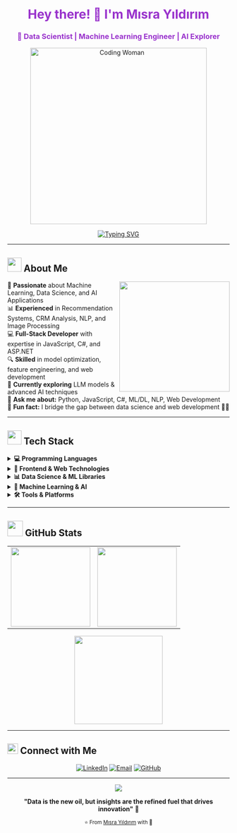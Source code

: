 <div align="center">
  
# **<span style="color: #9932CC;">Hey there! 👋 I'm Mısra Yıldırım</span>**

### **<span style="color: #9932CC;">🚀 Data Scientist | Machine Learning Engineer | AI Explorer</span>**

<img src="https://media.giphy.com/media/L1R1tvI9svkIWwpVYr/giphy.gif" width="400" alt="Coding Woman">

[![Typing SVG](https://readme-typing-svg.demolab.com?font=Fira+Code&size=22&duration=3000&pause=1000&color=8A2BE2&center=true&vCenter=true&width=600&lines=Turning+Data+into+Stories+%F0%9F%93%8A%E2%9C%A8)](https://git.io/typing-svg)

</div>

---

## <img src="https://media2.giphy.com/media/QssGEmpkyEOhBCb7e1/giphy.gif?cid=ecf05e47a0n3gi1bfqntqmob8g9aid1oyj2wr3ds3mg700bl&rid=giphy.gif" width="32"> About Me

<img align="right" src="https://media.giphy.com/media/SWoSkN6DxTszqIKEqv/giphy.gif" width="250">

🎯 **Passionate** about Machine Learning, Data Science, and AI Applications  
📊 **Experienced** in Recommendation Systems, CRM Analysis, NLP, and Image Processing  
💻 **Full-Stack Developer** with expertise in JavaScript, C#, and ASP.NET  
🔍 **Skilled** in model optimization, feature engineering, and web development  
🌱 **Currently exploring** LLM models & advanced AI techniques  
💬 **Ask me about:** Python, JavaScript, C#, ML/DL, NLP, Web Development  
🎨 **Fun fact:** I bridge the gap between data science and web development 🌉✨  

---

## <img src="https://media2.giphy.com/media/QssGEmpkyEOhBCb7e1/giphy.gif?cid=ecf05e47a0n3gi1bfqntqmob8g9aid1oyj2wr3ds3mg700bl&rid=giphy.gif" width="32"> Tech Stack

<details>
<summary><b>💻 Programming Languages</b></summary>
<br>
<p align="center">
  <img src="https://img.shields.io/badge/JavaScript-F7DF1E?style=for-the-badge&logo=javascript&logoColor=black"/>
  <img src="https://img.shields.io/badge/C%23-239120?style=for-the-badge&logo=c-sharp&logoColor=white"/>
  <img src="https://img.shields.io/badge/Python-3776AB?style=for-the-badge&logo=python&logoColor=white"/>
  <img src="https://img.shields.io/badge/HTML5-E34F26?style=for-the-badge&logo=html5&logoColor=white"/>
  <img src="https://img.shields.io/badge/CSS3-1572B6?style=for-the-badge&logo=css3&logoColor=white"/>
</p>
</details>

<details>
<summary><b>🎨 Frontend & Web Technologies</b></summary>
<br>
<p align="center">
  <img src="https://img.shields.io/badge/ASP.NET-512BD4?style=for-the-badge&logo=dotnet&logoColor=white"/>
  <img src="https://img.shields.io/badge/React-20232A?style=for-the-badge&logo=react&logoColor=61DAFB"/>
  <img src="https://img.shields.io/badge/Bootstrap-563D7C?style=for-the-badge&logo=bootstrap&logoColor=white"/>
  <img src="https://img.shields.io/badge/jQuery-0769AD?style=for-the-badge&logo=jquery&logoColor=white"/>
</p>
</details>

<details>
<summary><b>📊 Data Science & ML Libraries</b></summary>
<br>
<p align="center">
  <img src="https://img.shields.io/badge/Pandas-150458?style=for-the-badge&logo=pandas&logoColor=white"/>
  <img src="https://img.shields.io/badge/NumPy-013243?style=for-the-badge&logo=numpy&logoColor=white"/>
  <img src="https://img.shields.io/badge/Matplotlib-11557c?style=for-the-badge"/>
  <img src="https://img.shields.io/badge/Seaborn-4C8CBF?style=for-the-badge"/>
  <img src="https://img.shields.io/badge/Plotly-239120?style=for-the-badge&logo=plotly&logoColor=white"/>
</p>
</details>

<details>
<summary><b>🤖 Machine Learning & AI</b></summary>
<br>
<p align="center">
  <img src="https://img.shields.io/badge/TensorFlow-FF6F00?style=for-the-badge&logo=tensorflow&logoColor=white"/>
  <img src="https://img.shields.io/badge/PyTorch-EE4C2C?style=for-the-badge&logo=pytorch&logoColor=white"/>
  <img src="https://img.shields.io/badge/Scikit--learn-F7931E?style=for-the-badge&logo=scikitlearn&logoColor=white"/>
  <img src="https://img.shields.io/badge/XGBoost-FF6600?style=for-the-badge"/>
  <img src="https://img.shields.io/badge/CatBoost-FFCC00?style=for-the-badge"/>
  <img src="https://img.shields.io/badge/🤗_Transformers-FFD21E?style=for-the-badge"/>
</p>
</details>

<details>
<summary><b>🛠️ Tools & Platforms</b></summary>
<br>
<p align="center">
  <img src="https://img.shields.io/badge/Streamlit-FF4B4B?style=for-the-badge&logo=streamlit&logoColor=white"/>
  <img src="https://img.shields.io/badge/Jupyter-F37626?style=for-the-badge&logo=jupyter&logoColor=white"/>
  <img src="https://img.shields.io/badge/Airtable-18BFFF?style=for-the-badge&logo=airtable&logoColor=white"/>
  <img src="https://img.shields.io/badge/Make.com-2F2E41?style=for-the-badge"/>
  <img src="https://img.shields.io/badge/Landbot-FF7F50?style=for-the-badge"/>
  <img src="https://img.shields.io/badge/Git-F05032?style=for-the-badge&logo=git&logoColor=white"/>
  <img src="https://img.shields.io/badge/VS_Code-007ACC?style=for-the-badge&logo=visual-studio-code&logoColor=white"/>
</p>
</details>

---

## <img src="https://media.giphy.com/media/iY8CRBdQXODJSCERIr/giphy.gif" width="35"> GitHub Stats

<div align="center">
  <table>
    <tr>
      <td>
        <img src="https://github-readme-stats.vercel.app/api?username=misrayildirim&show_icons=true&theme=tokyonight&hide_border=true&count_private=true" height="180"/>
      </td>
      <td>
        <img src="https://github-readme-streak-stats.herokuapp.com/?user=misrayildirim&theme=tokyonight&hide_border=true" height="180"/>
      </td>
    </tr>
  </table>
</div>

<div align="center">
  <img src="https://github-readme-stats.vercel.app/api/top-langs/?username=misrayildirim&theme=tokyonight&hide_border=true&include_all_commits=true&count_private=true&layout=compact" height="200"/>
</div>

---

## <img src="https://github.com/TheDudeThatCode/TheDudeThatCode/blob/master/Assets/Earth.gif" width="24"> Connect with Me

<div align="center">

[![LinkedIn](https://img.shields.io/badge/LinkedIn-0077B5?style=for-the-badge&logo=linkedin&logoColor=white)](https://www.linkedin.com/in/m%C4%B1sray%C4%B1ld%C4%B1r%C4%B1m/)
[![Email](https://img.shields.io/badge/Email-D14836?style=for-the-badge&logo=gmail&logoColor=white)](mailto:misrayildirim@example.com)
[![GitHub](https://img.shields.io/badge/GitHub-100000?style=for-the-badge&logo=github&logoColor=white)](https://github.com/misrayildirim)

</div>

---

<div align="center">
  <img src="https://capsule-render.vercel.app/api?type=waving&color=8A2BE2&height=120&section=footer"/>
  
  **"Data is the new oil, but insights are the refined fuel that drives innovation"** 🚀
  
  <sub>⭐️ From [Mısra Yıldırım](https://github.com/misrayildirim) with 💜</sub>
</div>
